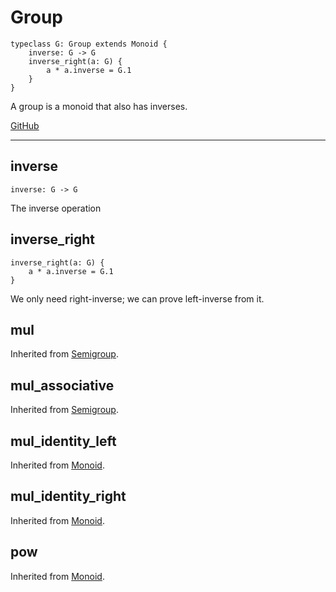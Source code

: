 # Group

```acorn
typeclass G: Group extends Monoid {
    inverse: G -> G
    inverse_right(a: G) {
        a * a.inverse = G.1
    }
}
```

A group is a monoid that also has inverses.

[GitHub](https://github.com/acornprover/acornlib/blob/master/src/group.ac)

---
## inverse

```acorn
inverse: G -> G
```

The inverse operation
## inverse_right

```acorn
inverse_right(a: G) {
    a * a.inverse = G.1
}
```

We only need right-inverse; we can prove left-inverse from it.
## mul
Inherited from [Semigroup](../Semigroup/#mul).
## mul_associative
Inherited from [Semigroup](../Semigroup/#mul_associative).
## mul_identity_left
Inherited from [Monoid](../Monoid/#mul_identity_left).
## mul_identity_right
Inherited from [Monoid](../Monoid/#mul_identity_right).
## pow
Inherited from [Monoid](../Monoid/#pow).
